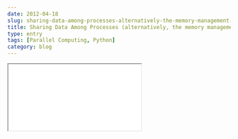 ```yaml
---
date: 2012-04-18
slug: sharing-data-among-processes-alternatively-the-memory-management-blues
title: Sharing Data Among Processes (alternatively, the memory management blues)
type: entry
tags: [Parallel Computing, Python]
category: blog
---
```

<iframe id="archived_wp_blog" src="/archived_wp_blog/www.philipbjorge.com/2012/04/18/sharing-data-among-processes-alternatively-the-memory-management-blues/index.html" scrolling="no"></iframe>
<script src="/js/jquery-iframe-auto-height.js" type="text/javascript"></script>
<script type="text/javascript">$("#archived_wp_blog").iframeAutoHeight();</script>